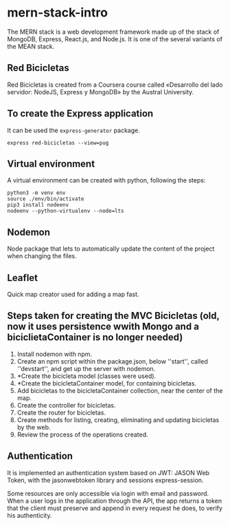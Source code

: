 # mern-stack-intro

The  MERN stack  is a web development framework made up of the stack of MongoDB, Express, React.js, and Node.js. It is one of the several variants of the  MEAN stack.

## Red Bicicletas

Red Bicicletas is created from a Coursera course called «Desarrollo del lado servidor: NodeJS, Express y MongoDB» by the Austral University.

## To create the Express application

It can be used the `express-generator` package.

`express red-bicicletas --view=pug`

## Virtual environment

A virtual environment can be created with python, following the steps:
```
python3 -m venv env
source ./env/bin/activate
pip3 install nodeenv
nodeenv --python-virtualenv --node=lts
```

## Nodemon

Node package that lets to automatically update the content of the project when changing the files.

## Leaflet

Quick map creator used for adding a map fast.


## Steps taken for creating the MVC Bicicletas (old, now it uses persistence wwith Mongo and a biciclietaContainer is no longer needed)

1. Install nodemon with npm.
1. Create an npm script within the package.json, below ''start'', called ''devstart'', and get up the server with nodemon.
1. *Create the bicicleta model (classes were used).
1. *Create the bicicletaContainer model, for containing bicicletas.
1. Add bicicletas to the bicicletaContainer collection, near the center of the map.
1. Create the controller for bicicletas.
1. Create the router for bicicletas.
1. Create methods for listing, creating, eliminating and updating bicicletas by the web.
1. Review the process of the operations created.


## Authentication

It is implemented an authentication system based on JWT: JASON Web Token, with the jasonwebtoken library and sessions express-session.

Some resources are only accessible via login with email and password.
When a user logs in the application through the API, the app returns a token that the client must preserve and append in every request he does, to verify his authenticity.

